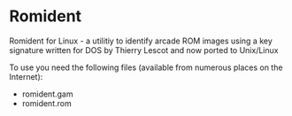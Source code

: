 Romident
========

Romident for Linux - a utilitiy to identify arcade ROM images using a key signature written for DOS by Thierry Lescot and now ported to Unix/Linux

To use you need the following files (available from numerous places on the Internet):

- romident.gam
- romident.rom
